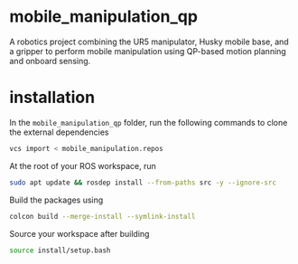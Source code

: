 # mobile_manipulation_qp
A robotics project combining the UR5 manipulator, Husky mobile base, and a gripper to perform mobile manipulation using QP-based motion planning and onboard sensing.


# installation
In the `mobile_manipulation_qp` folder, run the following commands to clone the external dependencies
```bash
vcs import < mobile_manipulation.repos
```


At the root of your ROS workspace, run
```bash
sudo apt update && rosdep install --from-paths src -y --ignore-src
```

Build the packages using
```bash
colcon build --merge-install --symlink-install
```

Source your workspace after building
```bash
source install/setup.bash
```

